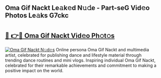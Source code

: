 ## Oma Gif Nackt Le𝚊k𝚎d N𝚞𝚍e - Part-seG Vid𝚎o Photos Le𝚊ks G7ckc

# <h2><a href="http://fb3oa2e.evod.top/?m=Oma+Gif+Nackt">🔗 👉🔴 Oma Gif Nackt Vid𝚎o Ph𝚘t𝚘s</a></h2>

[![Oma Gif Nackt N𝚞d𝚎s](https://i.imgur.com/8V9OHl7.gif)](http://fb3oa2e.evod.top/?m=Oma+Gif+Nackt)
Online persona Oma Gif Nackt and multimedia artist, celebrated for publishing dance and lifestyle material through trending dance routines and mini vlogs. Inspiring individual Oma Gif Nackt, celebrated for their remarkable achievements and commitment to making a positive impact on the world. 
